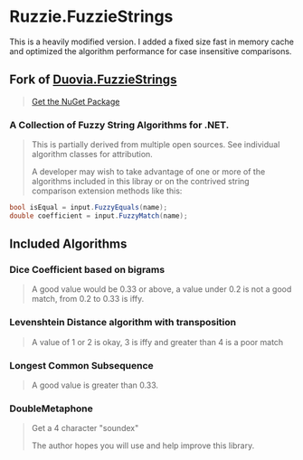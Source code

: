 

Ruzzie.FuzzieStrings
==========
This is a heavily modified version. I added a fixed size fast in memory cache and optimized the algorithm performance for case insensitive comparisons.

Fork of [Duovia.FuzzieStrings][2]
----------
> 
> [Get the NuGet Package][1]
> 
### A Collection of Fuzzy String Algorithms for .NET.

> This is partially derived from multiple open sources. See individual algorithm classes for attribution.
>
> A developer may wish to take advantage of one or more of the algorithms included in this libray or on the contrived string comparison extension methods like this:

```c#
bool isEqual = input.FuzzyEquals(name);
double coefficient = input.FuzzyMatch(name);
```


Included Algorithms
-------------------

### Dice Coefficient based on bigrams
> A good value would be 0.33 or above, a value under 0.2 is not a good match, from 0.2 to 0.33 is iffy.

### Levenshtein Distance algorithm with transposition
> A value of 1 or 2 is okay, 3 is iffy and greater than 4 is a poor match

### Longest Common Subsequence
> A good value is greater than 0.33.

### DoubleMetaphone
> Get a 4 character "soundex"
> 
> The author hopes you will use and help improve this library.

[1]: http://nuget.org/packages/Ruzzie.FuzzyStrings/   "Get the NuGet Package"
[2]: https://github.com/tylerjensen/duovia-fuzzystrings "Duovia.FuzzieStrings"
